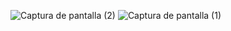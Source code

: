 ![Captura de pantalla (2)](https://github.com/user-attachments/assets/68a15ef0-322c-4138-b4c5-39cb072d921f)
![Captura de pantalla (1)](https://github.com/user-attachments/assets/aacac4d9-5ac2-4e1a-994b-8b6e48dedcff)
